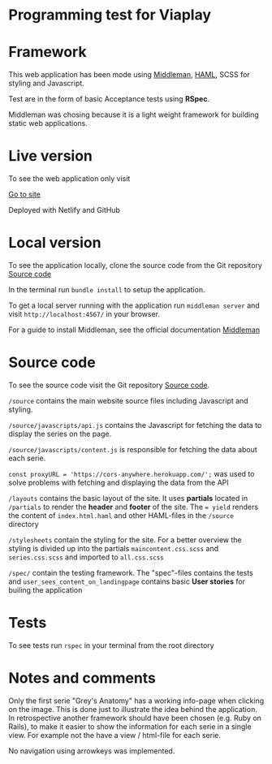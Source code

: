 # Programming test for Viaplay

# Framework
This web application has been mode using [Middleman](https://middlemanapp.com/basics/install/), [HAML](http://haml.info/), SCSS for styling and Javascript.

Test are in the form of basic Acceptance tests using **RSpec**.

Middleman was chosing because it is a light weight framework for building static web applications.

# Live version
To see the web application only visit

[Go to site](https://peaceful-mcnulty-a3154d.netlify.com/ "Viaplay")

Deployed with Netlify and GitHub

# Local version
To see the application locally, clone the source code from the Git repository [Source code](https://github.com/Andycutter/viaplay_middle) 

In the terminal run `bundle install` to setup the application.

To get a local server running with the application run `middleman server` and visit `http://localhost:4567/` in your browser.

For a guide to install Middleman, see the official documentation [Middleman](https://middlemanapp.com/basics/install/)

# Source code
To see the source code visit the Git repository [Source code](https://github.com/Andycutter/viaplay_middle "Source code").

`/source` contains the main website source files including Javascript and styling.

`/source/javascripts/api.js` contains the Javascript for fetching the data to display the series on the page.

`/source/javascripts/content.js` is responsible for fetching the data about each serie.

`const proxyURL = 'https://cors-anywhere.herokuapp.com/';` was used to solve problems with fetching and displaying the data from the API

`/layouts` contains the basic layout of the site. It uses **partials** located in `/partials` to render the **header** and **footer** of the site. The `= yield` renders the content of `index.html.haml` and other HAML-files in the `/source` directory

`/stylesheets` contain the styling for the site. For a better overview the styling is divided up into the partials `maincontent.css.scss` and `series.css.scss` and imported to `all.css.scss`

`/spec/` contain the testing framework. The "spec"-files contains the tests and `user_sees_content_on_landingpage` contains basic **User stories** for builing the application

# Tests
To see tests run `rspec` in your terminal from the root directory

# Notes and comments
Only the first serie "Grey's Anatomy" has a working info-page when clicking on the image. This is done just to illustrate the idea behind the application. In retrospective another framework should have been chosen (e.g. Ruby on Rails), to make it easier to show the information for each serie in a single view. For example not the have a view / html-file for each serie.

No navigation using arrowkeys was implemented.